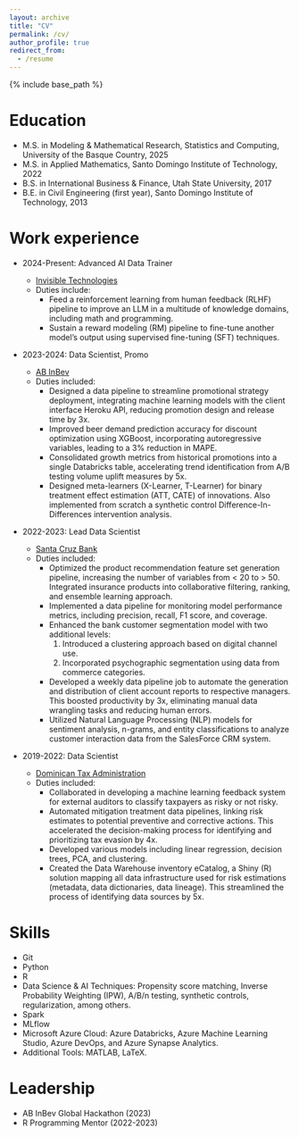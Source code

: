 ```yaml
---
layout: archive
title: "CV"
permalink: /cv/
author_profile: true
redirect_from:
  - /resume
---
```


{% include base_path %}

Education
======
<!-- * Ph.D in Mathematics and Computing, University of the Basque Country, 2029 (expected) -->
* M.S. in Modeling & Mathematical Research, Statistics and Computing, University of the Basque Country, 2025
* M.S. in Applied Mathematics, Santo Domingo Institute of Technology, 2022
* B.S. in International Business & Finance, Utah State University, 2017
* B.E. in Civil Engineering (first year), Santo Domingo Institute of Technology, 2013


Work experience
======
* 2024-Present: Advanced AI Data Trainer
  * [Invisible Technologies](https://www.invisible.co/)
  * Duties include:
    * Feed a reinforcement learning from human feedback (RLHF) pipeline to improve an LLM in a multitude of knowledge domains, including math and programming.
    * Sustain a reward modeling (RM) pipeline to fine-tune another model’s output using supervised fine-tuning (SFT) techniques.


* 2023-2024: Data Scientist, Promo
  * [AB InBev](https://www.ab-inbev.com/)
  * Duties included:
    * Designed a data pipeline to streamline promotional strategy deployment, integrating machine learning models with the client interface Heroku API, reducing promotion design and release time by 3x.
    * Improved beer demand prediction accuracy for discount optimization using XGBoost, incorporating autoregressive variables, leading to a 3% reduction in MAPE.
    * Consolidated growth metrics from historical promotions into a single Databricks table, accelerating trend identification from A/B testing volume uplift measures by 5x.
    * Designed meta-learners (X-Learner, T-Learner) for binary treatment effect estimation (ATT, CATE) of innovations. Also implemented from scratch a synthetic control Difference-In-Differences intervention analysis.

  <!-- * Supervisor: Carlos Montero -->

* 2022-2023: Lead Data Scientist
  * [Santa Cruz Bank](https://bsc.com.do/home)
  * Duties included:
    * Optimized the product recommendation feature set generation pipeline, increasing the number of variables from < 20 to > 50. Integrated insurance products into collaborative filtering, ranking, and ensemble learning approach.
    * Implemented a data pipeline for monitoring model performance metrics, including precision, recall, F1 score, and coverage.
    * Enhanced the bank customer segmentation model with two additional levels:
      1. Introduced a clustering approach based on digital channel use.
      2. Incorporated psychographic segmentation using data from commerce categories.
    * Developed a weekly data pipeline job to automate the generation and distribution of client account reports to respective managers. This boosted productivity by 3x, eliminating manual data wrangling tasks and reducing human errors.
    * Utilized Natural Language Processing (NLP) models for sentiment analysis, n-grams, and entity classifications to analyze customer interaction data from the SalesForce CRM system.

  <!-- * Supervisor: Persio Martinez -->

* 2019-2022: Data Scientist
  * [Dominican Tax Administration](https://dgii.gov.do/Paginas/default.aspx)
  * Duties included:
    * Collaborated in developing a machine learning feedback system for external auditors to classify taxpayers as risky or not risky.
    * Automated mitigation treatment data pipelines, linking risk estimates to potential preventive and corrective actions. This accelerated the decision-making process for identifying and prioritizing tax evasion by 4x.
    * Developed various models including linear regression, decision trees, PCA, and clustering.
    * Created the Data Warehouse inventory eCatalog, a Shiny (R) solution mapping all data infrastructure used for risk estimations (metadata, data dictionaries, data lineage). This streamlined the process of identifying data sources by 5x.

  <!-- * Supervisor: Marhiel Diaz -->


Skills
======
* Git
* Python
* R
* Data Science & AI Techniques: Propensity score matching, Inverse Probability Weighting (IPW), A/B/n testing, synthetic controls, regularization, among others.
* Spark
* MLflow
* Microsoft Azure Cloud: Azure Databricks, Azure Machine Learning Studio, Azure DevOps, and Azure Synapse Analytics.
* Additional Tools: MATLAB, LaTeX.


Leadership
======
* AB InBev Global Hackathon (2023)
* R Programming Mentor (2022-2023)
